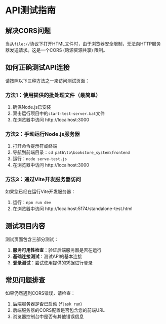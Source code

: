 # API测试指南

## 解决CORS问题

当从`file://`协议下打开HTML文件时，由于浏览器安全限制，无法向HTTP服务器发送请求。这是一个CORS (跨源资源共享) 限制。

## 如何正确测试API连接

请按照以下三种方法之一来访问测试页面：

### 方法1：使用提供的批处理文件（最简单）

1. 确保Node.js已安装
2. 双击运行项目中的`start-test-server.bat`文件
3. 在浏览器中访问 http://localhost:3000

### 方法2：手动运行Node.js服务器

1. 打开命令提示符或终端
2. 导航到前端目录：`cd path\to\bookstore_system\frontend`
3. 运行：`node serve-test.js`
4. 在浏览器中访问 http://localhost:3000

### 方法3：通过Vite开发服务器访问

如果您已经在运行Vite开发服务器：

1. 运行：`npm run dev`
2. 在浏览器中访问 http://localhost:5174/standalone-test.html

## 测试项目内容

测试页面包含三部分测试：

1. **服务可用性检查**：验证后端服务器是否在运行
2. **基础连接测试**：测试API的基本连接
3. **登录测试**：尝试使用提供的凭据进行登录

## 常见问题排查

如果仍然遇到CORS错误，请检查：

1. 后端服务器是否已启动 (`flask run`)
2. 后端服务器的CORS配置是否包含您的前端URL
3. 浏览器控制台中是否有其他错误信息
